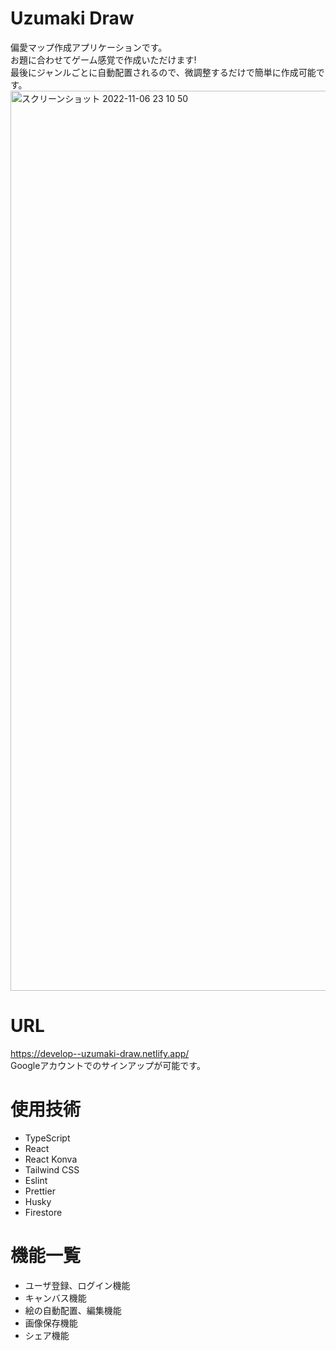 # Uzumaki Draw
偏愛マップ作成アプリケーションです。<br >
お題に合わせてゲーム感覚で作成いただけます!<br >
最後にジャンルごとに自動配置されるので、微調整するだけで簡単に作成可能です。
<img width="1440" alt="スクリーンショット 2022-11-06 23 10 50" src="https://user-images.githubusercontent.com/60876388/200175632-cfa2895c-f8ad-4e68-9de9-52442f94c62e.png">

# URL
https://develop--uzumaki-draw.netlify.app/ <br >
Googleアカウントでのサインアップが可能です。

# 使用技術
- TypeScript
- React
- React Konva
- Tailwind CSS
- Eslint
- Prettier
- Husky
- Firestore

# 機能一覧
- ユーザ登録、ログイン機能
- キャンバス機能
- 絵の自動配置、編集機能
- 画像保存機能
- シェア機能
